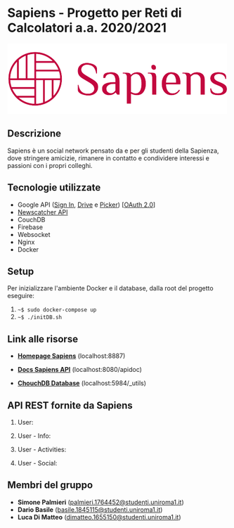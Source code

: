 # **Sapiens - Progetto per Reti di Calcolatori a.a. 2020/2021**

![SapiensLogo](app/public/assets/logo2/logo_small.png)



## Descrizione

Sapiens è un social network pensato da e per gli studenti della Sapienza, dove stringere amicizie, rimanere in contatto e condividere interessi e passioni con i propri colleghi.


## Tecnologie utilizzate

- Google API ([Sign In](https://developers.google.com/identity/sign-in/web/sign-in), [Drive](https://developers.google.com/drive/api) e [Picker](https://developers.google.com/picker)) [[OAuth 2.0](https://developers.google.com/identity/protocols/oauth2)]
- [Newscatcher API](https://newscatcherapi.com/)
- CouchDB
- Firebase
- Websocket
- Nginx
- Docker

## **Setup**

Per inizializzare l'ambiente Docker e il database, dalla root del progetto eseguire:

1. `~$ sudo docker-compose up`
2. `~$ ./initDB.sh`
   
## Link alle risorse

- **[Homepage Sapiens](https://localhost:8887)** (localhost:8887)
 
- **[Docs Sapiens API](http://localhost:8080/apidoc)** (localhost:8080/apidoc)
 
- **[ChouchDB Database](http://localhost:5984/_utils)** (localhost:5984/_utils)

## API REST fornite da Sapiens

1. User:

2. User - Info:

3. User - Activities:

4. User - Social:



## Membri del gruppo

- **Simone Palmieri** (palmieri.1764452@studenti.uniroma1.it)
- **Dario Basile** (basile.1845115@studenti.uniroma1.it)
- **Luca Di Matteo** (dimatteo.1655150@studenti.uniroma1.it)

